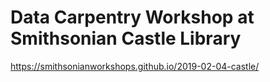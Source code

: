 # Data Carpentry Workshop at Smithsonian Castle Library

https://smithsonianworkshops.github.io/2019-02-04-castle/
